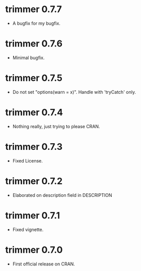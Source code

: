 # trimmer 0.7.7

* A bugfix for my bugfix.

# trimmer 0.7.6

* Minimal bugfix.

# trimmer 0.7.5

* Do not set "options(warn = x)". Handle with 'tryCatch' only.

# trimmer 0.7.4

* Nothing really, just trying to please CRAN.

# trimmer 0.7.3

* Fixed License.

# trimmer 0.7.2

* Elaborated on description field in DESCRIPTION

# trimmer 0.7.1

* Fixed vignette.

# trimmer 0.7.0

* First official release on CRAN.